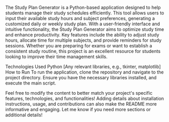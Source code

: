 The Study Plan Generator is a Python-based application designed to help students manage their study schedules efficiently. This tool allows users to input their available study hours and subject preferences, generating a customized daily or weekly study plan. With a user-friendly interface and intuitive functionality, the Study Plan Generator aims to optimize study time and enhance productivity. Key features include the ability to adjust study hours, allocate time for multiple subjects, and provide reminders for study sessions. Whether you are preparing for exams or want to establish a consistent study routine, this project is an excellent resource for students looking to improve their time management skills.

Technologies Used
Python
[Any relevant libraries, e.g., tkinter, matplotlib]
How to Run
To run the application, clone the repository and navigate to the project directory. Ensure you have the necessary libraries installed, and execute the main script.

Feel free to modify the content to better match your project's specific features, technologies, and functionalities! Adding details about installation instructions, usage, and contributions can also make the README more informative and engaging. Let me know if you need more sections or additional details!

